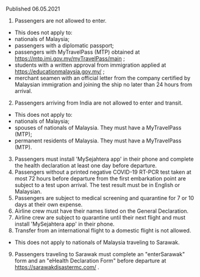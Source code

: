 Published 06.05.2021
1. Passengers are not allowed to enter.
- This does not apply to:
- nationals of Malaysia;
- passengers with a diplomatic passport;
- passengers with MyTravelPass (MTP) obtained at <a href="https://mtp.imi.gov.my/myTravelPass/main">https://mtp.imi.gov.my/myTravelPass/main</a> ;
- students with a written approval from immigration applied at <a href="https://educationmalaysia.gov.my/">https://educationmalaysia.gov.my/</a> ;
- merchant seamen with an official letter from the company certified by Malaysian immigration and joining the ship no later than 24 hours from arrival.
2. Passengers arriving from India are not allowed to enter and transit.
- This does not apply to:
- nationals of Malaysia;
- spouses of nationals of Malaysia. They must have a MyTravelPass (MTP);
- permanent residents of Malaysia. They must have a MyTravelPass (MTP).
3. Passengers must install 'MySejahtera app' in their phone and complete the health declaration at least one day before departure.
4. Passengers without a printed negative COVID-19 RT-PCR test taken at most 72 hours before departure from the first embarkation point are subject to a test upon arrival. The test result must be in English or Malaysian.
5. Passengers are subject to medical screening and quarantine for 7 or 10 days at their own expense.
6. Airline crew must have their names listed on the General Declaration.
7. Airline crew are subject to quarantine until their next flight and must install 'MySejahtera app' in their phone.
8. Transfer from an international flight to a domestic flight is not allowed.
- This does not apply to nationals of Malaysia traveling to Sarawak.
9. Passengers traveling to Sarawak must complete an "enterSarawak" form and an "eHealth Declaration Form" before departure at <a href="https://sarawakdisastermc.com/">https://sarawakdisastermc.com/</a> .

